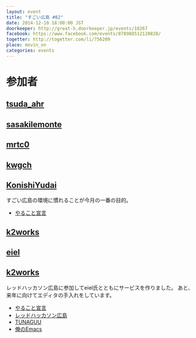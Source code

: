```yaml
---
layout: event
title: "すごい広島 #82"
date: 2014-12-10 18:00:00 JST
doorkeeper: http://great-h.doorkeeper.jp/events/18267
facebook: https://www.facebook.com/events/878988512120828/
togetter: http://togetter.com/li/756209
place: movin_on
categories: events
---
```


# 参加者


## [tsuda_ahr](http://twitter.com/tsuda_ahr)


## [sasakilemonte](https://github.com/sasakilemonte)


## [mrtc0](http://twitter.com/mrtc0)


## [kwgch](https://github.com/kwgch)


## [KonishiYudai](http://twitter.com/KonishiYudai)

すごい広島の環境に慣れることが今月の一番の目的。

* [やること宣言](https://github.com/great-h/great-h.github.io/issues/1403 "やること宣言")


## [k2works](https://github.com/k2works)


## [eiel](http://eiel.info/)


## [k2works](https://github.com/k2works)

レッドハッカソン広島に参加してeiel氏とともにサービスを作りました。
あと、来年に向けてエディタの手入れをしています。

* [やること宣言](https://github.com/great-h/great-h.github.io/issues/1398)
* [レッドハッカソン広島](http://www.pasonatech.co.jp/search/features_plan/RHhiroshima.jsp)
* [TUNAGUU](https://tunaguu.herokuapp.com/)
* [俺のEmacs](https://github.com/k2works/emacs-env)
